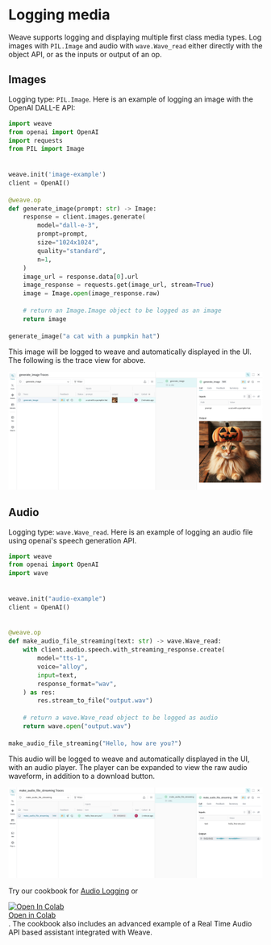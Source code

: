 # Logging media

Weave supports logging and displaying multiple first class media types. Log images with `PIL.Image` and audio with `wave.Wave_read` either directly with the object API, or as the inputs or output of an op.

## Images

Logging type: `PIL.Image`. Here is an example of logging an image with the OpenAI DALL-E API:

```python
import weave
from openai import OpenAI
import requests
from PIL import Image


weave.init('image-example')
client = OpenAI()

@weave.op
def generate_image(prompt: str) -> Image:
    response = client.images.generate(
        model="dall-e-3",
        prompt=prompt,
        size="1024x1024",
        quality="standard",
        n=1,
    )
    image_url = response.data[0].url
    image_response = requests.get(image_url, stream=True)
    image = Image.open(image_response.raw)

    # return an Image.Image object to be logged as an image
    return image

generate_image("a cat with a pumpkin hat")
```

This image will be logged to weave and automatically displayed in the UI. The following is the trace view for above.

![Screenshot of pumpkin cat trace view](imgs/cat-pumpkin-trace.png)

## Audio

Logging type: `wave.Wave_read`. Here is an example of logging an audio file using openai's speech generation API.

```python
import weave
from openai import OpenAI
import wave


weave.init("audio-example")
client = OpenAI()


@weave.op
def make_audio_file_streaming(text: str) -> wave.Wave_read:
    with client.audio.speech.with_streaming_response.create(
        model="tts-1",
        voice="alloy",
        input=text,
        response_format="wav",
    ) as res:
        res.stream_to_file("output.wav")

    # return a wave.Wave_read object to be logged as audio
    return wave.open("output.wav")

make_audio_file_streaming("Hello, how are you?")
```

This audio will be logged to weave and automatically displayed in the UI, with an audio player. The player can be expanded to view the raw audio waveform, in addition to a download button.

![Screenshot of audio trace view](imgs/audio-trace.png)

Try our cookbook for [Audio Logging](/reference/gen_notebooks/audio_with_weave) or <a href="https://colab.research.google.com/github/wandb/weave/blob/master/docs/./notebooks/audio_with_weave.ipynb" target="_blank" rel="noopener noreferrer" class="navbar__item navbar__link button button--secondary button--med margin-right--sm notebook-cta-button"><div><img src="https://upload.wikimedia.org/wikipedia/commons/archive/d/d0/20221103151430%21Google_Colaboratory_SVG_Logo.svg" alt="Open In Colab" height="20px" /><div>Open in Colab</div></div></a>. The cookbook also includes an advanced example of a Real Time Audio API based assistant integrated with Weave.
